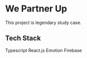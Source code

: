 # We Partner Up

This project is legendary study case.

## Tech Stack

Typescript
React.js
Emotion
Firebase

<!-- ### C -->
